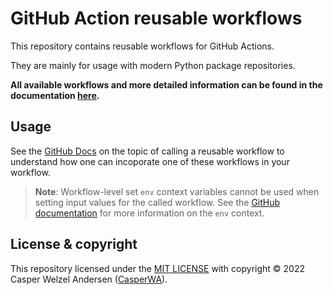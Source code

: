 # GitHub Action reusable workflows

This repository contains reusable workflows for GitHub Actions.

They are mainly for usage with modern Python package repositories.

**All available workflows and more detailed information can be found in the documentation [here](https://CasperWA.github.io/gh-actions).**

## Usage

See the [GitHub Docs](https://docs.github.com/en/actions/using-workflows/reusing-workflows#calling-a-reusable-workflow) on the topic of calling a reusable workflow to understand how one can incoporate one of these workflows in your workflow.

> **Note**: Workflow-level set `env` context variables cannot be used when setting input values for the called workflow.
> See the [GitHub documentation](https://docs.github.com/en/actions/learn-github-actions/contexts#env-context) for more information on the `env` context.

## License & copyright

This repository licensed under the  [MIT LICENSE](LICENSE) with copyright &copy; 2022 Casper Welzel Andersen ([CasperWA](https://github.com/CasperWA)).

